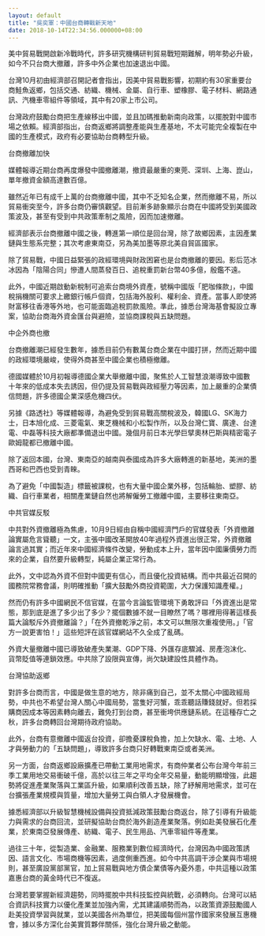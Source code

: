 ```yaml
---
layout: default
title: "吳奕軍：中國台商轉戰新天地"
date: 2018-10-14T22:34:56.000000+08:00
---
```


美中貿易戰開啟新冷戰時代，許多研究機構研判貿易戰短期難解，明年勢必升級，如今不只台商大撤離，許多中外企業也加速退出中國。

台灣10月初由經濟部召開記者會指出，因美中貿易戰影響，初期約有30家重要台商鮭魚返鄉，包括交通、紡織、機械、金屬、自行車、塑橡膠、電子材料、網路通訊、汽機車零組件等領域，其中有20家上市公司。

台灣政府鼓勵台商把生產線移出中國，並且加碼推動新南向政策，以擺脫對中國市場之依賴。經濟部指出，台商返鄉將調整產能與生產基地，不太可能完全複製在中國的生產模式，政府有必要協助台商轉型升級。

台商撤離加快

媒體報導近期台商再度爆發中國撤離潮，撤資最嚴重的東莞、深圳、上海、崑山，單年撤資金額高達數百億。

雖然近年已有成千上萬的台商撤離中國，其中不乏知名企業，然而撤離不易，所以貿易衝突至今，許多台商仍審慎觀望。目前漸多跡象顯示台商在中國將受到美國政策波及，甚至有受到中共政策牽制之風險，因而加速撤離。

經濟部表示台商撤離中國之後，轉進第一順位是回台灣，除了故鄉因素，主因產業鏈與生態系完整；其次考慮東南亞，另為美加墨等原北美自貿區國家。

除了貿易戰，中國日益緊張的政經環境與財政困窘也是台商撤離的要因。影后范冰冰因為「陰陽合同」慘遭人間蒸發百日、追稅重罰新台幣40多億，殷鑑不遠。

此外，中國近期啟動新稅制可追索台商境外資產，號稱中國版「肥咖條款」，中國稅捐機關可要求上繳銀行帳戶個資，包括海外股利、權利金、資產。當事人即使將財富移往香港等外地，也可能面臨追稅罰款風險。準此，據悉台灣海基會擬設立專案，協助台商海外資金匯台與避險，並協商課稅與五缺問題。

中企外商也撤

台商撤離潮已經發生數年，據悉目前仍有數萬台商企業在中國打拼，然而近期中國的政經環境嚴峻，使得外商甚至中國企業也積極撤離。

德國媒體於10月初報導德國企業大舉撤離中國，聚焦於人工智慧浪潮導致中國數十年來的低成本失去誘因，但仍提及貿易戰與政經壓力等因素，加上嚴重的企業債信問題，許多德國企業深感危機四伏。

另據《路透社》等媒體報導，為避免受到貿易戰高關稅波及，韓國LG、SK海力士，日本旭化成、三菱電氣、東芝機械和小松製作所，以及台灣仁寶、廣達、台達電、中磊等科技大廠都準備退出中國。幾個月前日本光學巨擘奧林巴斯與精密電子歐姆龍都已撤離中國。

除了返回本國，台灣、東南亞的越南與泰國成為許多大廠轉進的新基地，美洲的墨西哥和巴西也受到青睞。

為了避免「中國製造」標籤被課稅，也有大量中國企業外移，包括輪胎、塑膠、紡織、自行車業者，相關產業鏈自然也將解僱勞工撤離中國，主要移往東南亞。

中共官媒反駁

中共對外資撤離極為焦慮，10月9日經由自稱中國經濟門戶的官媒發表「外資撤離論實屬危言聳聽」一文，主張中國改革開放40年過程外資進出很正常，外資撤離論言過其實；而近年來中國經濟條件改變，勞動成本上升，當年因中國廉價勞力而來的企業，自然要升級轉型，純屬企業正常行為。

此外，文中認為外資不但對中國更有信心，而且優化投資結構。而中共最近召開的國務院常務會議，則明確推動「擴大鼓勵外商投資範圍，大力保護知識產權。」

然而仍有許多中國網民不信官媒，在當今言論監管環境下勇敢評曰「外資進出是常態，那到底是進了多少出了多少？擺個數據不就一目瞭然了嗎？哪裡用得著這樣長篇大論駁斥外資撤離論？」「在外資撤乾淨之前，本文可以無限次重複使用。」「官方一說更害怕！」這些短評在該官媒網站不久全成了亂碼。

外資大量撤離中國已導致破產失業潮、GDP下降、外匯存底驟減、房產泡沫化、貨幣貶值等連鎖效應。中共除了設限與宣傳，尚欠缺建設性具體作為。

台灣協助返鄉

對許多台商而言，中國是做生意的地方，除非痛到自己，並不太關心中國政經局勢，中共也不希望台灣人關心中國局勢，當隻好河蟹，乖乖聽話賺錢就好。但若採購商因成本等因素轉向離去，難免打到台商，甚至衝垮供應鏈系統。在這種存亡之秋，許多台商轉回台灣期待政府協助。

此外，台商有意撤離中國返台投資，卻擔憂課稅負擔，加上欠缺水、電、土地、人才與勞動力的「五缺問題」，導致許多台商只好轉戰東南亞或者美洲。

另一方面，台商返鄉設廠擴產已帶動工業用地需求，有商仲業者公布台灣今年前三季工業用地交易衝破千億，高於以往三年之平均全年交易量，動能明顯增強，此趨勢將促進產業聚落與工業區升級，如果順利改善五缺，除了紓解用地需求，並可在台擴張產業規模與質量，增加大量勞工與白領人才發展機會。

據悉經濟部以升級智慧機械設備與投資抵減政策鼓勵台商返台，除了引導有升級能力與需求的台商回流，並研擬協助台商於海外創造產業聚落。例如赴美發展石化產業，於東南亞發展傳產、紡織、電子、民生用品、汽車零組件等產業。

過往三十年，從製造業、金融業、服務業到數位經濟時代，台灣因為中國政策誘因、語言文化、市場商機等因素，過度側重西進。如今中共高調干涉企業與市場規則，甚至廣設黨部黨官，加上貿易戰與地方債企業債等內憂外患，中共這種以政策嘉惠台商的黃金時代已不復返。

台灣若要掌握新經濟趨勢，同時擺脫中共科技監控與統戰，必須轉向。台灣可以結合資訊科技實力以優化產業並加強內需，尤其建議順勢而為，以政策資源鼓勵國人赴美投資學習與就業，並以美國各州為單位，把美國每個州當作國家來發展互惠機會，據以多方深化台美實質夥伴關係，強化台灣升級之動能。

